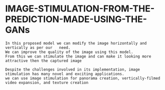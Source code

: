 # IMAGE-STIMULATION-FROM-THE-PREDICTION-MADE-USING-THE-GANs
	In this proposed model we can modify the image horizontally and vertically as per our   need.
	We can improve the quality of the image using this model.
	From this we can stimulate the image and can make it looking more attractive then the captured image
 
	Despite the challenges involved in its implementation, image stimulation has many novel and exciting applications. 
	we can use image stimulation for panorama creation, vertically-filmed video expansion, and texture creation
